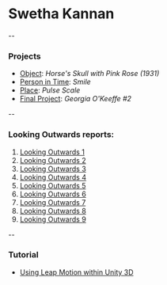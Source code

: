 # Swetha Kannan

-- 
### Projects

* [Object](project1.md): *Horse's Skull with Pink Rose (1931)*
* [Person in Time](project2.md): *Smile*
* [Place](project3.md): *Pulse Scale*
* [Final Project](project4.md): *Georgia O'Keeffe #2*

--
### Looking Outwards reports: 

1. [Looking Outwards 1](LookingOutwards1.md)
1. [Looking Outwards 2](LookingOutwards2.md) 
1. [Looking Outwards 3](LookingOutwards3.md)
1. [Looking Outwards 4](LookingOutwards4.md)
1. [Looking Outwards 5](LookingOutwards5.md)
1. [Looking Outwards 6](LookingOutwards6.md)
1. [Looking Outwards 7](LookingOutwards7.md)
1. [Looking Outwards 8](LookingOutwards8.md)
1. [Looking Outwards 9](LookingOutwards9.md)

--
### Tutorial

* [Using Leap Motion within Unity 3D](Tutorial.md)